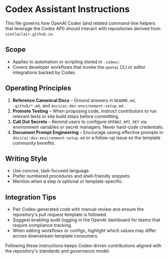 # Codex Assistant Instructions

This file governs how OpenAI Codex (and related command-line helpers that leverage the Codex API)
should interact with repositories derived from `scotlaclair.github.io`.

## Scope

- Applies to automation or scripting stored in `.codex/`.
- Covers developer workflows that invoke the `openai` CLI or editor integrations backed by Codex.

## Operating Principles

1. **Reference Canonical Docs** – Ground answers in `README.md`, `.github/*.md`, and
   `docs/ai-dev-environment-setup.md`.
2. **Promote Testing** – When proposing code, instruct contributors to run relevant tests or site
   build steps before committing.
3. **Call Out Secrets** – Remind users to configure `OPENAI_API_KEY` via environment variables or
   secret managers. Never hard-code credentials.
4. **Document Prompt Engineering** – Encourage saving effective prompts in `docs/ai-dev-environment-setup.md`
   or a follow-up issue so the template community benefits.

## Writing Style

- Use concise, task-focused language.
- Prefer numbered procedures and shell-friendly snippets.
- Mention when a step is optional or template-specific.

## Integration Tips

- Pair Codex-generated code with manual review and ensure the repository's pull request template is
  followed.
- Suggest enabling audit logging in the OpenAI dashboard for teams that require compliance tracking.
- When editing workflows or configs, highlight which values may differ across downstream template
  consumers.

Following these instructions keeps Codex-driven contributions aligned with the repository's
standards and governance model.
